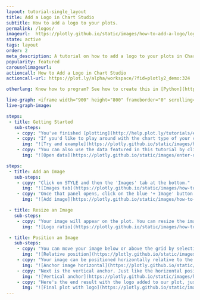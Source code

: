 ```yaml
---
layout: tutorial-single_layout
title: Add a Logo in Chart Studio
subtitle: How to add a logo to your plots.
permalink: /logos/
imageurl:  https://plotly.github.io/static/images/how-to-add-a-logo/logo-thumbnail.png
state: active
tags: layout
order: 2
meta_description: A tutorial on how to add a logo to your plots in Chart Studio.
popularity: featured
carouselimageurl:
actioncall: How to Add a Logo in Chart Studio
actioncall-url: https://plot.ly/alpha/workspace/?fid=plotly2_demo:324

otherlang: Know how to program? See how to create this in [Python](https://plot.ly/python/logos/) or [R](https://plot.ly/r/logos/).

live-graph: <iframe width="900" height="800" frameborder="0" scrolling="no" src="https://plot.ly/~plotly2_demo/324.embed"></iframe>
live-graph-image:

steps:
 - title: Getting Started
   sub-steps:
    - copy: "You've finished [plotting](http://help.plot.ly/tutorials/#basic) and [styling](http://help.plot.ly/style-your-plots/) your graph, but did you know you can also add an image to it? This is especially great if you wish to include your logo."
    - copy: "If you'd like to play around with the chart type of your choice, along with its data, click the 'try an example' button to get a sample chart. This is a good way to get a feel of the workspace before starting your own work."
      img: "![Try and example](https://plotly.github.io/static/images/how-to-add-a-logo/try-an-example.png)"
    - copy: "You can also use the data featured in this tutorial by clicking on 'Open This Data in Chart Studio' on the left-hand side. It'll open in your [workspace](https://plot.ly/create/infographic/)."
      img: "![Open data](https://plotly.github.io/static/images/enter-data-in-the-grid/open-this-data.png)"

steps:
 - title: Add an Image
   sub-steps:
    - copy: "Click on STYLE and then the 'Images' tab at the bottom."
      img: "![Images tab](https://plotly.github.io/static/images/how-to-add-a-logo/images-tab.png)"
    - copy: "Once that panel opens, click on the blue '+ Image' button at the top right-hand side. This is where you upload or drag and drop your image."
      img: "![Add image](https://plotly.github.io/static/images/how-to-add-a-logo/add-image.png)"

 - title: Resize an Image
   sub-steps:
    - copy: "Your image will appear on the plot. You can resize the image by keeping the dimensions as is and selecting 'Contain', or choosing to 'Stretch' it. There's also the possibility of changing the width and height of the image."
      img: "![Logo ratio](https://plotly.github.io/static/images/how-to-add-a-logo/logo-ratio-2.gif)"

 - title: Position an Image
   sub-steps:
    - copy: "You can move your image below or above the grid by selecting your preference next to RELATIVE POSITION. 'Below the grid' means the image will hide behind it, depending where you vertically anchor the image. You can also change the opacity of the image, and for this plot we have it at 100%. Depending on your background colour, if you place the image behind the grid, you won't see it until changing the background opacity."
      img: "![Relative position](https://plotly.github.io/static/images/how-to-add-a-logo/image-relative-position-2.gif)"
    - copy: "Your image can be positioned horizontally relative to the canvas or axis, the canvas being the section of your plot within the margins. It can then be anchored to the right, center, or left of your canvas or axis."
      img: "![Anchor image horizontal](https://plotly.github.io/static/images/how-to-add-a-logo/horizontal-position-2.gif)"
    - copy: "Next is the vertical anchor. Just like the horizontal positioning, you choose whether you want the image to be positioned relative to the canvas or axis, and anchored at the bottom, middle, or top."
      img: "![Vertical anchor](https://plotly.github.io/static/images/how-to-add-a-logo/vertical-position-2.gif)"
    - copy: "Here's the end result with the logo added to our plot, just the way we want it to appear!"
      img: "![Final plot with logo](https://plotly.github.io/static/images/how-to-add-a-logo/plot-with-logo-2.png)"
---
```

